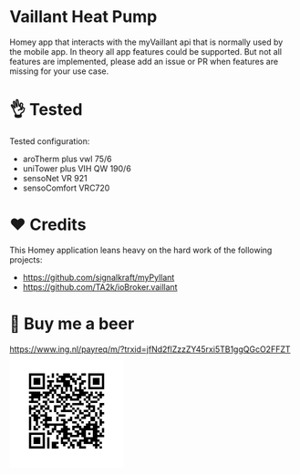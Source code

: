 # Vaillant Heat Pump

Homey app that interacts with the myVaillant api that is normally used by the mobile app. 
In theory all app features could be supported. But not all features are implemented, please add an issue or PR when features are missing for your use case.

# 👌 Tested
Tested configuration:
- aroTherm plus vwl 75/6
- uniTower plus VIH QW 190/6
- sensoNet VR 921
- sensoComfort VRC720


# ❤️ Credits
This Homey application leans heavy on the hard work of the following projects:
- https://github.com/signalkraft/myPyllant
- https://github.com/TA2k/ioBroker.vaillant

# 🍺 Buy me a beer
https://www.ing.nl/payreq/m/?trxid=jfNd2flZzzZY45rxi5TB1ggQGcO2FFZT
![betaalverzoek.png](betaalverzoek.png)
